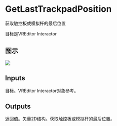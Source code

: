 # GetLastTrackpadPosition

获取触控板或模拟杆的最后位置

目标是VREditor Interactor

## 图示

![]($-20221218-21230767.png)

## Inputs

目标。VREditor Interactor对象参考。  

## Outputs

返回值。矢量2D结构。获取触控板或模拟杆的最后位置。
